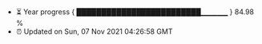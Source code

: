 - ⏳ Year progress { █████████████████████████▁▁▁▁▁ } 84.98 %
- ⏰ Updated on Sun, 07 Nov 2021 04:26:58 GMT

